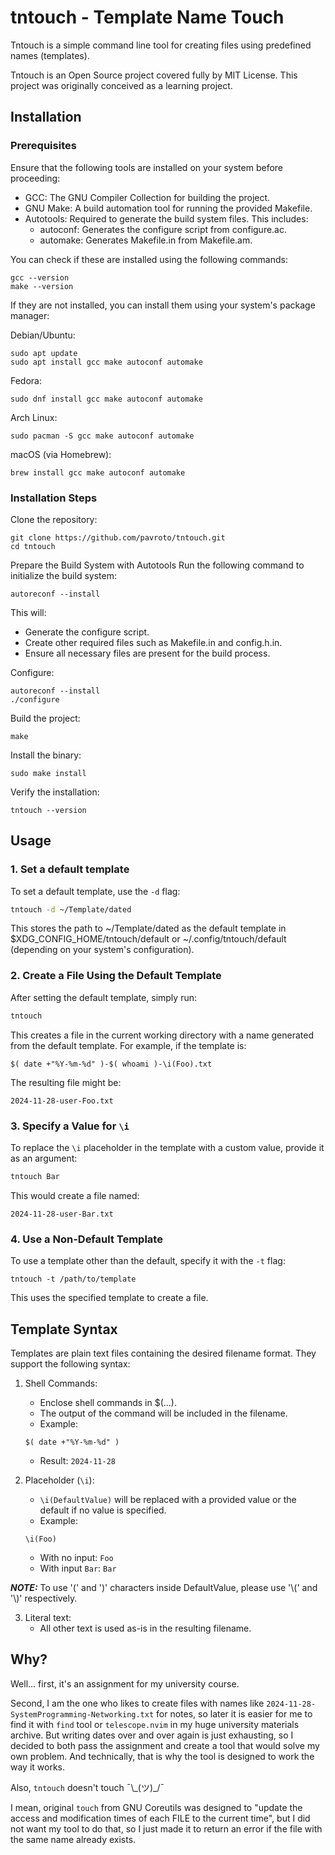 # tntouch - Template Name Touch

Tntouch is a simple command line tool for creating files using predefined names (templates).

Tntouch is an Open Source project covered fully by MIT License. This project was 
originally conceived as a learning project.

## Installation

### Prerequisites

Ensure that the following tools are installed on your system before proceeding: 

- GCC: The GNU Compiler Collection for building the project.
- GNU Make: A build automation tool for running the provided Makefile.
- Autotools: Required to generate the build system files. This includes:
    - autoconf: Generates the configure script from configure.ac.
    - automake: Generates Makefile.in from Makefile.am.

You can check if these are installed using the following commands:

```
gcc --version
make --version
```

If they are not installed, you can install them using your system's package manager:

Debian/Ubuntu:
```
sudo apt update
sudo apt install gcc make autoconf automake
```

Fedora:
```
sudo dnf install gcc make autoconf automake
```

Arch Linux:
```
sudo pacman -S gcc make autoconf automake
```

macOS (via Homebrew):
```
brew install gcc make autoconf automake
```

### Installation Steps

Clone the repository:
```
git clone https://github.com/pavroto/tntouch.git
cd tntouch
```

Prepare the Build System with Autotools
Run the following command to initialize the build system:
```
autoreconf --install
```
This will:

- Generate the configure script.
- Create other required files such as Makefile.in and config.h.in.
- Ensure all necessary files are present for the build process.

Configure:
```
autoreconf --install
./configure
```

Build the project:
```
make
```

Install the binary:
```
sudo make install
```

Verify the installation:
```
tntouch --version
```

## Usage


### 1. Set a default template
To set a default template, use the `-d` flag:
```bash
tntouch -d ~/Template/dated
```
This stores the path to ~/Template/dated as the default template in 
$XDG_CONFIG_HOME/tntouch/default or ~/.config/tntouch/default (depending 
on your system's configuration).


### 2. Create a File Using the Default Template
After setting the default template, simply run:
```bash
tntouch
```
This creates a file in the current working directory with a name generated from the default template. 
For example, if the template is:
```
$( date +"%Y-%m-%d" )-$( whoami )-\i(Foo).txt
```
The resulting file might be:
```
2024-11-28-user-Foo.txt
```


### 3. Specify a Value for `\i`
To replace the `\i` placeholder in the template with a custom value, provide it as an argument:
```bash
tntouch Bar
```
This would create a file named:
```
2024-11-28-user-Bar.txt
```


### 4. Use a Non-Default Template
To use a template other than the default, specify it with the `-t` flag:
```
tntouch -t /path/to/template
```
This uses the specified template to create a file.



## Template Syntax
Templates are plain text files containing the desired filename format. They support the following syntax:

1. Shell Commands:
    - Enclose shell commands in $(...).
    - The output of the command will be included in the filename.
    - Example:
    ```
    $( date +"%Y-%m-%d" )
    ```
    - Result: `2024-11-28`

2. Placeholder (`\i`):
    - `\i(DefaultValue)` will be replaced with a provided value or the default if no value is specified.
    - Example:
    ```
    \i(Foo)
    ```
    - With no input: `Foo`
    - With input `Bar`: `Bar`

**_NOTE:_** To use '(' and ')' characters inside DefaultValue, please use '\\(' and '\\)' respectively.

3. Literal text:
    - All other text is used as-is in the resulting filename.


## Why?

Well... first, it's an assignment for my university course.

Second, I am the one who likes to create files with names like 
`2024-11-28-SystemProgramming-Networking.txt` for notes, so later it is easier 
for me to find it with `find` tool or `telescope.nvim` in my huge university materials archive. 
But writing dates over and over again is just exhausting, so I decided to both pass the 
assignment and create a tool that would solve my own problem. And technically, that is why the tool 
is designed to work the way it works.

Also, `tntouch` doesn't touch ¯\\\_(ツ)\_/¯

I mean, original `touch` from GNU Coreutils was designed to "update the access and modification 
times of each FILE to the current time", but I did not want my tool to do that, so I just made 
it to return an error if the file with the same name already exists.
